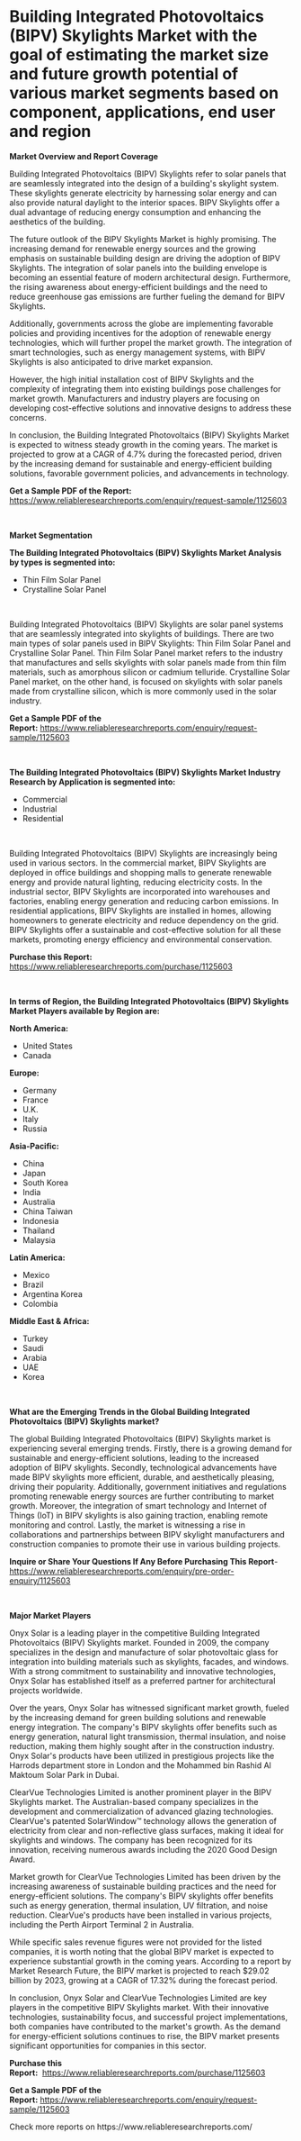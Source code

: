 <p><h1>Building Integrated Photovoltaics (BIPV) Skylights Market with the goal of estimating the market size and future growth potential of various market segments based on component, applications, end user and region</h1></p><p><strong>Market Overview and Report Coverage</strong></p>
<p><p>Building Integrated Photovoltaics (BIPV) Skylights refer to solar panels that are seamlessly integrated into the design of a building's skylight system. These skylights generate electricity by harnessing solar energy and can also provide natural daylight to the interior spaces. BIPV Skylights offer a dual advantage of reducing energy consumption and enhancing the aesthetics of the building.</p><p>The future outlook of the BIPV Skylights Market is highly promising. The increasing demand for renewable energy sources and the growing emphasis on sustainable building design are driving the adoption of BIPV Skylights. The integration of solar panels into the building envelope is becoming an essential feature of modern architectural design. Furthermore, the rising awareness about energy-efficient buildings and the need to reduce greenhouse gas emissions are further fueling the demand for BIPV Skylights.</p><p>Additionally, governments across the globe are implementing favorable policies and providing incentives for the adoption of renewable energy technologies, which will further propel the market growth. The integration of smart technologies, such as energy management systems, with BIPV Skylights is also anticipated to drive market expansion.</p><p>However, the high initial installation cost of BIPV Skylights and the complexity of integrating them into existing buildings pose challenges for market growth. Manufacturers and industry players are focusing on developing cost-effective solutions and innovative designs to address these concerns.</p><p>In conclusion, the Building Integrated Photovoltaics (BIPV) Skylights Market is expected to witness steady growth in the coming years. The market is projected to grow at a CAGR of 4.7% during the forecasted period, driven by the increasing demand for sustainable and energy-efficient building solutions, favorable government policies, and advancements in technology.</p></p>
<p><strong>Get a Sample PDF of the Report:</strong> <a href="https://www.reliableresearchreports.com/enquiry/request-sample/1125603">https://www.reliableresearchreports.com/enquiry/request-sample/1125603</a></p>
<p>&nbsp;</p>
<p><strong>Market Segmentation</strong></p>
<p><strong>The Building Integrated Photovoltaics (BIPV) Skylights Market Analysis by types is segmented into:</strong></p>
<p><ul><li>Thin Film Solar Panel</li><li>Crystalline Solar Panel</li></ul></p>
<p>&nbsp;</p>
<p><p>Building Integrated Photovoltaics (BIPV) Skylights are solar panel systems that are seamlessly integrated into skylights of buildings. There are two main types of solar panels used in BIPV Skylights: Thin Film Solar Panel and Crystalline Solar Panel. Thin Film Solar Panel market refers to the industry that manufactures and sells skylights with solar panels made from thin film materials, such as amorphous silicon or cadmium telluride. Crystalline Solar Panel market, on the other hand, is focused on skylights with solar panels made from crystalline silicon, which is more commonly used in the solar industry.</p></p>
<p><strong>Get a Sample PDF of the Report:</strong>&nbsp;<a href="https://www.reliableresearchreports.com/enquiry/request-sample/1125603">https://www.reliableresearchreports.com/enquiry/request-sample/1125603</a></p>
<p>&nbsp;</p>
<p><strong>The Building Integrated Photovoltaics (BIPV) Skylights Market Industry Research by Application is segmented into:</strong></p>
<p><ul><li>Commercial</li><li>Industrial</li><li>Residential</li></ul></p>
<p>&nbsp;</p>
<p><p>Building Integrated Photovoltaics (BIPV) Skylights are increasingly being used in various sectors. In the commercial market, BIPV Skylights are deployed in office buildings and shopping malls to generate renewable energy and provide natural lighting, reducing electricity costs. In the industrial sector, BIPV Skylights are incorporated into warehouses and factories, enabling energy generation and reducing carbon emissions. In residential applications, BIPV Skylights are installed in homes, allowing homeowners to generate electricity and reduce dependency on the grid. BIPV Skylights offer a sustainable and cost-effective solution for all these markets, promoting energy efficiency and environmental conservation.</p></p>
<p><strong>Purchase this Report:</strong>&nbsp; <a href="https://www.reliableresearchreports.com/purchase/1125603">https://www.reliableresearchreports.com/purchase/1125603</a></p>
<p>&nbsp;</p>
<p><strong>In terms of Region, the Building Integrated Photovoltaics (BIPV) Skylights Market Players available by Region are:</strong></p>
<p>
    <p> <strong> North America: </strong>
        <ul>
            <li>United States</li>
            <li>Canada</li>
        </ul>
        </p> 
    <p> <strong> Europe: </strong>
        <ul>
            <li>Germany</li>
            <li>France</li>
            <li>U.K.</li>
            <li>Italy</li>
            <li>Russia</li>
        </ul>
        </p> 
    <p> <strong> Asia-Pacific: </strong>
        <ul>
            <li>China</li>
            <li>Japan</li>
            <li>South Korea</li>
            <li>India</li>
            <li>Australia</li>
            <li>China Taiwan</li>
            <li>Indonesia</li>
            <li>Thailand</li>
            <li>Malaysia</li>
        </ul>
        </p> 
    <p> <strong> Latin America: </strong>
        <ul>
            <li>Mexico</li>
            <li>Brazil</li>
            <li>Argentina Korea</li>
            <li>Colombia</li>
        </ul>
        </p> 
    <p> <strong> Middle East & Africa: </strong>
        <ul>
            <li>Turkey</li>
            <li>Saudi</li>
            <li>Arabia</li>
            <li>UAE</li>
            <li>Korea</li>
        </ul>
    </p>
    </p>
<p>&nbsp;</p>
<p><strong>What are the Emerging Trends in the Global Building Integrated Photovoltaics (BIPV) Skylights market?</strong></p>
<p><p>The global Building Integrated Photovoltaics (BIPV) Skylights market is experiencing several emerging trends. Firstly, there is a growing demand for sustainable and energy-efficient solutions, leading to the increased adoption of BIPV skylights. Secondly, technological advancements have made BIPV skylights more efficient, durable, and aesthetically pleasing, driving their popularity. Additionally, government initiatives and regulations promoting renewable energy sources are further contributing to market growth. Moreover, the integration of smart technology and Internet of Things (IoT) in BIPV skylights is also gaining traction, enabling remote monitoring and control. Lastly, the market is witnessing a rise in collaborations and partnerships between BIPV skylight manufacturers and construction companies to promote their use in various building projects.</p></p>
<p><strong>Inquire or Share Your Questions If Any Before Purchasing This Report</strong>- <a href="https://www.reliableresearchreports.com/enquiry/pre-order-enquiry/1125603">https://www.reliableresearchreports.com/enquiry/pre-order-enquiry/1125603</a></p>
<p>&nbsp;</p>
<p><strong>Major Market Players</strong></p>
<p><p>Onyx Solar is a leading player in the competitive Building Integrated Photovoltaics (BIPV) Skylights market. Founded in 2009, the company specializes in the design and manufacture of solar photovoltaic glass for integration into building materials such as skylights, facades, and windows. With a strong commitment to sustainability and innovative technologies, Onyx Solar has established itself as a preferred partner for architectural projects worldwide.</p><p>Over the years, Onyx Solar has witnessed significant market growth, fueled by the increasing demand for green building solutions and renewable energy integration. The company's BIPV skylights offer benefits such as energy generation, natural light transmission, thermal insulation, and noise reduction, making them highly sought after in the construction industry. Onyx Solar's products have been utilized in prestigious projects like the Harrods department store in London and the Mohammed bin Rashid Al Maktoum Solar Park in Dubai.</p><p>ClearVue Technologies Limited is another prominent player in the BIPV Skylights market. The Australian-based company specializes in the development and commercialization of advanced glazing technologies. ClearVue's patented SolarWindow™ technology allows the generation of electricity from clear and non-reflective glass surfaces, making it ideal for skylights and windows. The company has been recognized for its innovation, receiving numerous awards including the 2020 Good Design Award.</p><p>Market growth for ClearVue Technologies Limited has been driven by the increasing awareness of sustainable building practices and the need for energy-efficient solutions. The company's BIPV skylights offer benefits such as energy generation, thermal insulation, UV filtration, and noise reduction. ClearVue's products have been installed in various projects, including the Perth Airport Terminal 2 in Australia.</p><p>While specific sales revenue figures were not provided for the listed companies, it is worth noting that the global BIPV market is expected to experience substantial growth in the coming years. According to a report by Market Research Future, the BIPV market is projected to reach $29.02 billion by 2023, growing at a CAGR of 17.32% during the forecast period.</p><p>In conclusion, Onyx Solar and ClearVue Technologies Limited are key players in the competitive BIPV Skylights market. With their innovative technologies, sustainability focus, and successful project implementations, both companies have contributed to the market's growth. As the demand for energy-efficient solutions continues to rise, the BIPV market presents significant opportunities for companies in this sector.</p></p>
<p><strong>Purchase this Report:</strong>&nbsp;&nbsp;<a href="https://www.reliableresearchreports.com/purchase/1125603">https://www.reliableresearchreports.com/purchase/1125603</a></p>
<p></p>
<p><strong>Get a Sample PDF of the Report:</strong>&nbsp;<a href="https://www.reliableresearchreports.com/enquiry/request-sample/1125603">https://www.reliableresearchreports.com/enquiry/request-sample/1125603</a></p>
<p>Check more reports on https://www.reliableresearchreports.com/</p>